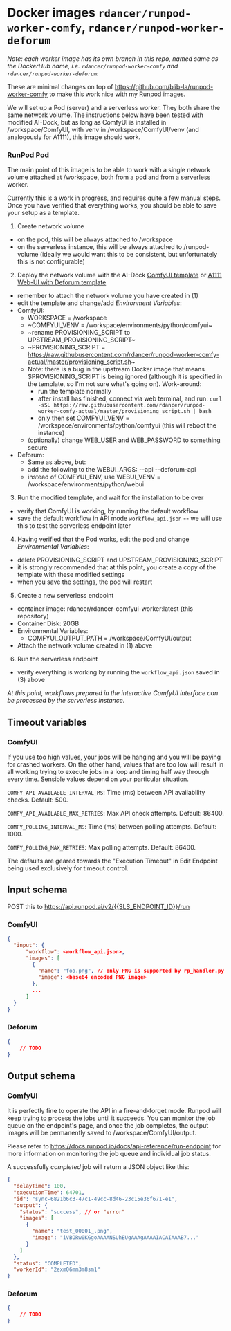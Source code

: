 # Docker images `rdancer/runpod-worker-comfy`, `rdancer/runpod-worker-deforum`

*Note: each worker image has its own branch in this repo, named same as the DockerHub name, i.e. `rdancer/runpod-worker-comfy` and `rdancer/runpod-worker-deforum`.*

These are minimal changes on top of https://github.com/blib-la/runpod-worker-comfy to make this work nice with my Runpod images.

We will set up a Pod (server) and a serverless worker. They both share the same network volume. The instructions below have been tested with modified AI-Dock, but as long as ComfyUI is installed in /workspace/ComfyUI, with venv in /workspace/ComfyUI/venv (and analogously for A1111), this image should work.

### RunPod Pod

The main point of this image is to be able to work with a single network volume attached at /workspace, both from a pod and from a serverless worker.

Currently this is a work in progress, and requires quite a few manual steps. Once you have verified that everything works, you should be able to save your setup as a template.

1. Create network volume
  - on the pod, this will be always attached to /workspace
  - on the serverless instance, this will be always attached to /runpod-volume (ideally we would want this to be consistent, but unfortunately this is not configurable)
2. Deploy the network volume with the AI-Dock [ComfyUI template](https://www.runpod.io/console/explore/57we0zdwtt) or [A1111 Web-UI with Deforum template](https://www.runpod.io/console/explore/f1ohaqcrbo)
  - remember to attach the network volume you have created in (1)
  - edit the template and change/add *Environment Variables*:
  - ComfyUI:
    - WORKSPACE = /workspace
    - ~COMFYUI_VENV = /workspace/environments/python/comfyui~
    - ~rename PROVISIONING_SCRIPT to UPSTREAM_PROVISIONING_SCRIPT~
    - ~PROVISIONING_SCRIPT = https://raw.githubusercontent.com/rdancer/runpod-worker-comfy-actual/master/provisioning_script.sh~
    - Note: there is a bug in the upstream Docker image that means $PROVISIONING_SCRIPT is being ignored (although it is specified in the template, so I'm not sure what's going on). Work-around:
      - run the template normally
      - after install has finished, connect via web terminal, and run: `curl -sSL https://raw.githubusercontent.com/rdancer/runpod-worker-comfy-actual/master/provisioning_script.sh | bash`
      - only then set COMFYUI_VENV = /workspace/environments/python/comfyui (this will reboot the instance)
    - (optionally) change WEB_USER and WEB_PASSWORD to something secure
  - Deforum:
    - Same as above, but:
     - add the following to the WEBUI_ARGS: --api --deforum-api
      - instead of COMFYUI_ENV, use WEBUI_VENV = /workspace/environments/python/webui
3. Run the modified template, and wait for the installation to be over
  - verify that ComfyUI is working, by running the default workflow
  - save the default workflow in API mode `workflow_api.json` -- we will use this to test the serverless endpoint later
4. Having verified that the Pod works, edit the pod and change *Environmental Variables*:
  - delete PROVISIONING_SCRIPT and UPSTREAM_PROVISIONING_SCRIPT
  - it is strongly recommended that at this point, you create a copy of the template with these modified settings
  - when you save the settings, the pod will restart
5. Create a new serverless endpoint
  - container image: rdancer/rdancer-comfyui-worker:latest (this repository)
  - Container Disk: 20GB
  - Environmental Variables:
    - COMFYUI_OUTPUT_PATH = /workspace/ComfyUI/output
  - Attach the network volume created in (1) above
6. Run the serverless endpoint
  - verify everything is working by running the `workflow_api.json` saved in (3) above


_At this point, workflows prepared in the interactive ComfyUI interface can be processed by the serverless instance._


## Timeout variables

### ComfyUI

If you use too high values, your jobs will be hanging and you will be paying for crashed workers. On the other hand, values that are too low will result in all working trying to execute jobs in a loop and timing half way through every time. Sensible values depend on your particular situation.

`COMFY_API_AVAILABLE_INTERVAL_MS`: Time (ms) between API availability checks. Default: 500.

`COMFY_API_AVAILABLE_MAX_RETRIES`: Max API check attempts. Default: 86400.

`COMFY_POLLING_INTERVAL_MS`: Time (ms) between polling attempts. Default: 1000.

`COMFY_POLLING_MAX_RETRIES`: Max polling attempts. Default: 86400.


The defaults are geared towards the "Execution Timeout" in Edit Endpoint being used exclusively for timeout control.


## Input schema

POST this to https://api.runpod.ai/v2/{{SLS_ENDPOINT_ID}}/run

### ComfyUI

```json
{
  "input": {
      "workflow": <workflow_api.json>,
      "images": [
        {
          "name": "foo.png", // only PNG is supported by rp_handler.py at the moment
          "image": <base64 encoded PNG image>
        },
        ...
      ]
  }
}
```

### Deforum

```json
{
    // TODO
}
```

## Output schema

### ComfyUI

It is perfectly fine to operate the API in a fire-and-forget mode. Runpod will keep trying to process the jobs until it succeeds. You can monitor the job queue on the endpoint's page, and once the job completes, the output images will be permanently saved to /workspace/ComfyUI/output.

Please refer to https://docs.runpod.io/docs/api-reference/run-endpoint for more information on monitoring the job queue and individual job status.

A successfully *completed* job will return a JSON object like this:

```json
{
  "delayTime": 100,
  "executionTime": 64701,
  "id": "sync-6821b6c3-47c1-49cc-8d46-23c15e36f671-e1",
  "output": {
    "status": "success", // or "error"
    "images": [
      {
        "name": "test_00001_.png",
        "image": "iVBORw0KGgoAAAANSUhEUgAAAgAAAAIACAIAAAB7..."
      }
    ]
  },
  "status": "COMPLETED",
  "workerId": "2exm06mm3m8sm1"
}
```

### Deforum

```json
{
    // TODO
}
```


